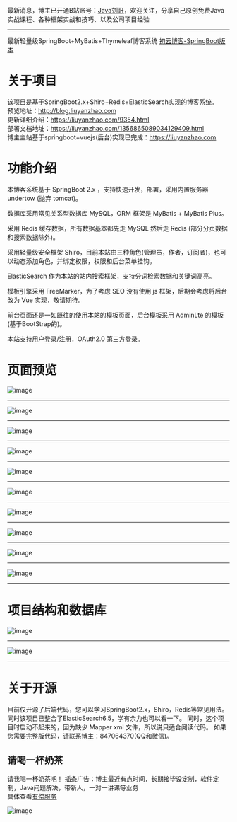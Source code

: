最新消息，博主已开通B站账号：[Java刘哥](https://space.bilibili.com/160340478)，欢迎关注，分享自己原创免费Java实战课程、各种框架实战和技巧、以及公司项目经验
<hr/>

最新轻量级SpringBoot+MyBatis+Thymeleaf博客系统  [初云博客-SpringBoot版本](https://github.com/saysky/ChuyunBlog)
# 关于项目
该项目是基于SpringBoot2.x+Shiro+Redis+ElasticSearch实现的博客系统。<br/>
预览地址：http://blog.liuyanzhao.com <br/>
更新详细介绍：https://liuyanzhao.com/9354.html  <br/>
部署文档地址：https://liuyanzhao.com/1356865089034129409.html  <br/>
博主主站基于springboot+vuejs(后台)实现已完成：https://liuyanzhao.com  <br/>

# 功能介绍
本博客系统基于 SpringBoot 2.x ，支持快速开发，部署，采用内置服务器 undertow (抛弃 tomcat)。

数据库采用常见关系型数据库 MySQL，ORM 框架是 MyBatis + MyBatis Plus。

采用 Redis 缓存数据，所有数据基本都先走 MySQL 然后走 Redis (部分分页数据和搜索数据除外)。

采用轻量级安全框架 Shiro，目前本站由三种角色(管理员，作者，订阅者)，也可以动态添加角色，并绑定权限，权限和后台菜单挂钩。

ElasticSearch 作为本站的站内搜索框架，支持分词检索数据和关键词高亮。

模板引擎采用 FreeMarker，为了考虑 SEO 没有使用 js 框架，后期会考虑将后台改为 Vue 实现，敬请期待。

前台页面还是一如既往的使用本站的模板页面，后台模板采用 AdminLte 的模板(基于BootStrap的)。

本站支持用户登录/注册，OAuth2.0 第三方登录。

# 页面预览
![image](img/1.png)
<hr/>

![image](img/2.png)
<hr/>

![image](img/3.png)
<hr/>

![image](img/4.png)
<hr/>
    
![image](img/5.png)
<hr/>

![image](img/6.png)
<hr/>

![image](img/7.png)
<hr/>

![image](img/8.png)
<hr/>

![image](img/9.png)
<hr/>

![image](img/10.png)
<hr/>

# 项目结构和数据库
![image](img/11.png)
<hr/>

![image](img/13.png)
<hr/>

# 关于开源
目前仅开源了后端代码，您可以学习SpringBoot2.x，Shiro，Redis等常见用法。
同时该项目已整合了ElasticSearch6.5，学有余力也可以看一下。
同时，这个项目时启动不起来的，因为缺少 Mapper xml 文件，所以说只适合阅读代码。
如果您需要完整版代码，请联系博主：847064370(QQ和微信)。

## 请喝一杯奶茶
请我喝一杯奶茶吧！
插条广告：博主最近有点时间，长期接毕设定制，软件定制，Java问题解决，带新人，一对一讲课等业务 <br/>
具体查看[有偿服务](https://liuyanzhao.com/bulletin/my-service)

![image](https://github.com/saysky/ForestBlog/blob/master/uploads/donate.png)

